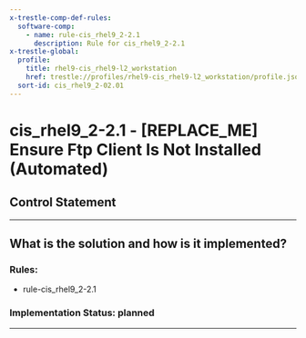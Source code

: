 ```yaml
---
x-trestle-comp-def-rules:
  software-comp:
    - name: rule-cis_rhel9_2-2.1
      description: Rule for cis_rhel9_2-2.1
x-trestle-global:
  profile:
    title: rhel9-cis_rhel9-l2_workstation
    href: trestle://profiles/rhel9-cis_rhel9-l2_workstation/profile.json
  sort-id: cis_rhel9_2-02.01
---
```


# cis_rhel9_2-2.1 - \[REPLACE_ME\] Ensure Ftp Client Is Not Installed (Automated)

## Control Statement

______________________________________________________________________

## What is the solution and how is it implemented?

<!-- For implementation status enter one of: implemented, partial, planned, alternative, not-applicable -->

<!-- Note that the list of rules under ### Rules: is read-only and changes will not be captured after assembly to JSON -->

<!-- Add control implementation description here for control: cis_rhel9_2-2.1 -->

### Rules:

  - rule-cis_rhel9_2-2.1

### Implementation Status: planned

______________________________________________________________________
